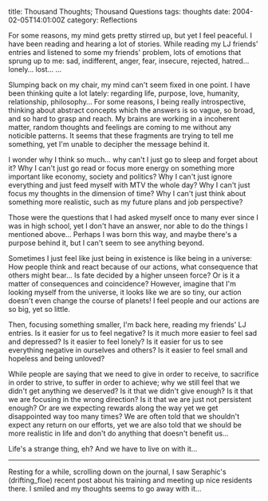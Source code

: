 title: Thousand Thoughts; Thousand Questions
tags: thoughts
date: 2004-02-05T14:01:00Z
category: Reflections

For some reasons, my mind gets pretty stirred up, but yet I feel peaceful. I have been reading and hearing a lot of stories. While reading my LJ friends' entries and listened to some my friends' problem, lots of emotions that sprung up to me: sad, indifferent, anger, fear, insecure, rejected, hatred… lonely… lost… …

Slumping back on my chair, my mind can't seem fixed in one point. I have been thinking quite a lot lately: regarding life, purpose, love, humanity, relationship, philosophy… For some reasons, I being really introspective, thinking about abstract concepts which the answers is so vague, so broad, and so hard to grasp and reach. My brains are working in a incoherent matter, random thoughts and feelings are coming to me without any noticible patterns. It seems that these fragments are trying to tell me something, yet I'm unable to decipher the message behind it.

I wonder why I think so much… why can't I just go to sleep and forget about it? Why I can't just go read or focus more energy on something more important like economy, society and politics? Why I can't just ignore everything and just feed myself with MTV the whole day? Why I can't just focus my thoughts in the dimension of time? Why I can't just think about something more realistic, such as my future plans and job perspective?

Those were the questions that I had asked myself once to many ever since I was in high school, yet I don't have an answer, nor able to do the things I mentioned above… Perhaps I was born this way, and maybe there's a purpose behind it, but I can't seem to see anything beyond.

Sometimes I just feel like just being in existence is like being in a universe: How people think and react because of our actions, what consequence that others might bear… Is fate decided by a higher unseen force? Or is it a matter of consequences and coincidence? However, imagine that I'm looking myself from the universe, it looks like we are so tiny, our action doesn't even change the course of planets! I feel people and our actions are so big, yet so little.

Then, focusing something smaller, I'm back here, reading my friends' LJ entries. Is it easier for us to feel negative? Is it much more easier to feel sad and depressed? Is it easier to feel lonely? Is it easier for us to see everything negative in ourselves and others? Is it easier to feel small and hopeless and being unloved?

While people are saying that we need to give in order to receive, to sacrifice in order to strive, to suffer in order to achieve; why we still feel that we didn't get anything we deserved? Is it that we didn't give enough? Is it that we are focusing in the wrong direction? Is it that we are just not persistent enough? Or are we expecting rewards along the way yet we get disappointed way too many times? We are often told that we shouldn't expect any return on our efforts, yet we are also told that we should be more realistic in life and don't do anything that doesn't benefit us…

Life's a strange thing, eh? And we have to live on with it…

---

Resting for a while, scrolling down on the journal, I saw Seraphic's (drifting\_floe) recent post about his training and meeting up nice residents there. I smiled and my thoughts seems to go away with it…
